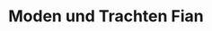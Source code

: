 ---
title: "Moden und Trachten Fian"
url: /millstatt-am-see/moden-und-trachten-fian/
shop: Kleidung
---
